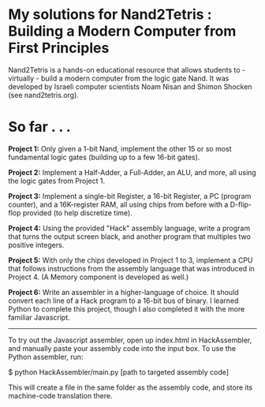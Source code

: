 # My solutions for Nand2Tetris : Building a Modern Computer from First Principles

Nand2Tetris is a hands-on educational resource that allows students to - virtually - build a modern computer from the logic gate Nand. It was developed by Israeli computer scientists Noam Nisan and Shimon Shocken (see nand2tetris.org).

# So far . . .

**Project 1:** Only given a 1-bit Nand, implement the other 15 or so most fundamental logic gates (building up to a few 16-bit gates).

**Project 2:** Implement a Half-Adder, a Full-Adder, an ALU, and more, all using the logic gates from Project 1.

**Project 3:** Implement a single-bit Register, a 16-bit Register, a PC (program counter), and a 16K-register RAM, all using chips from before with a D-flip-flop provided (to help discretize time).

**Project 4:** Using the provided "Hack" assembly language, write a program that turns the output screen black, and another program that multiples two positive integers. 

**Project 5:** With only the chips developed in Project 1 to 3, implement a CPU that follows instructions from the assembly language that was introduced in Project 4. (A Memory component is developed as well.)

**Project 6:** Write an assembler in a higher-language of choice. It should convert each line of a Hack program to a 16-bit bus of binary. I learned Python to complete this project, though I also completed it with the more familiar Javascript.

* * *

To try out the Javascript assembler, open up index.html in HackAssembler, and manually paste your assembly code into the input box. To use the Python assembler, run:

  $ python HackAssembler/main.py [path to targeted assembly code]

This will create a file in the same folder as the assembly code, and store its machine-code translation there.


